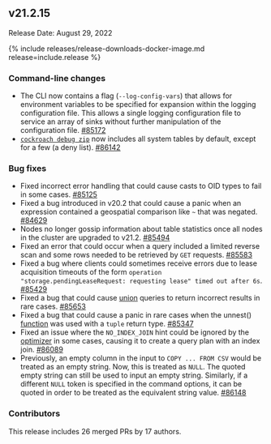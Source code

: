 ## v21.2.15

Release Date: August 29, 2022

{% include releases/release-downloads-docker-image.md release=include.release %}

<h3 id="v21-2-15-command-line-changes">Command-line changes</h3>

- The CLI now contains a flag (`--log-config-vars`) that allows for environment variables to be specified for expansion within the logging configuration file. This allows a single logging configuration file to service an array of sinks without further manipulation of the configuration file. [#85172][#85172]
- [`cockroach debug zip`](../v21.2/cockroach-debug-zip.html) now includes all system tables by default, except for a few (a deny list). [#86142][#86142]

<h3 id="v21-2-15-bug-fixes">Bug fixes</h3>

- Fixed incorrect error handling that could cause casts to OID types to fail in some cases. [#85125][#85125]
- Fixed a bug introduced in v20.2 that could cause a panic when an expression contained a geospatial comparison like `~` that was negated. [#84629][#84629]
- Nodes no longer gossip information about table statistics once all nodes in the cluster are upgraded to v21.2. [#85494][#85494]
- Fixed an error that could occur when a query included a limited reverse scan and some rows needed to be retrieved by `GET` requests. [#85583][#85583]
- Fixed a bug where clients could sometimes receive errors due to lease acquisition timeouts of the form `operation "storage.pendingLeaseRequest: requesting lease" timed out after 6s`. [#85429][#85429]
- Fixed a bug that could cause [union](../v21.2/selection-queries.html#union-combine-two-queries) queries to return incorrect results in rare cases. [#85653][#85653]
- Fixed a bug that could cause a panic in rare cases when the unnest() [function](../v21.2/functions-and-operators.html) was used with a `tuple` return type.  [#85347][#85347]
- Fixed an issue where the `NO_INDEX_JOIN` hint could be ignored by the [optimizer](../v21.2/cost-based-optimizer.html) in some cases, causing it to create a query plan with an index join. [#86089][#86089]
- Previously, an empty column in the input to `COPY ... FROM CSV` would be treated as an empty string. Now, this is treated as `NULL`. The quoted empty string can still be used to input an empty string. Similarly, if a different `NULL` token is specified in the command options, it can be quoted in order to be treated as the equivalent string value. [#86148][#86148]

<h3 id="v21-2-15-contributors">Contributors</h3>

This release includes 26 merged PRs by 17 authors.

[#84629]: https://github.com/cockroachdb/cockroach/pull/84629
[#85022]: https://github.com/cockroachdb/cockroach/pull/85022
[#85125]: https://github.com/cockroachdb/cockroach/pull/85125
[#85172]: https://github.com/cockroachdb/cockroach/pull/85172
[#85342]: https://github.com/cockroachdb/cockroach/pull/85342
[#85347]: https://github.com/cockroachdb/cockroach/pull/85347
[#85429]: https://github.com/cockroachdb/cockroach/pull/85429
[#85463]: https://github.com/cockroachdb/cockroach/pull/85463
[#85494]: https://github.com/cockroachdb/cockroach/pull/85494
[#85583]: https://github.com/cockroachdb/cockroach/pull/85583
[#85653]: https://github.com/cockroachdb/cockroach/pull/85653
[#86089]: https://github.com/cockroachdb/cockroach/pull/86089
[#86142]: https://github.com/cockroachdb/cockroach/pull/86142
[#86148]: https://github.com/cockroachdb/cockroach/pull/86148
